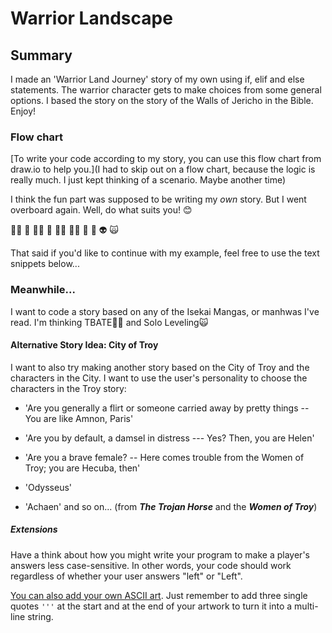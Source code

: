 # Warrior Landscape

## Summary

I made an 'Warrior Land Journey' story of my own using if, elif and else statements. The warrior character gets to make choices from some general options. 
I based the story on the story of the Walls of Jericho in the Bible. 
Enjoy! 

### Flow chart
[To write your code according to my story, you can use this flow chart from draw.io to help you.](I had to skip out on a flow chart, because the logic is really much. I just kept thinking of a scenario. Maybe another time)

I think the fun part was supposed to be writing my *own* story. But I went overboard again. Well, do what suits you! 😊

🧞‍♂️ 🐊 🧙‍♂️ 🧟 🧚‍♂️ 🧝‍♂️ 🥷 🤖 👽 🙀 

That said if you'd like to continue with my example, feel free to use the text snippets below...

### Meanwhile...
I want to code a story based on any of the Isekai Mangas, or manhwas I've read. I'm thinking TBATE🧙‍♂️  and Solo Leveling🙀

#### Alternative Story Idea: City of Troy

I want to also try making another story based on the City of Troy and the characters in the City. I want to use the user's personality to choose the characters in the Troy story:

* 'Are you generally a flirt or someone carried away by pretty things -- You are like Amnon, Paris'

* 'Are you by default, a damsel in distress --- Yes? Then, you are Helen'

* 'Are you a brave female? -- Here comes trouble from the  Women of Troy; you are Hecuba, then'

* 'Odysseus'

* 'Achaen' and so on... (from ***The Trojan Horse*** and the ***Women of Troy***)


##### Extensions

Have a think about how you might write your program to make a player's answers less case-sensitive. In other words, your code should work regardless of whether your user answers "left" or "Left".

[You can also add your own ASCII art](https://ascii.co.uk/art). Just remember to add three single quotes `'''` at the start and at the end of your artwork to turn it into a multi-line string.

